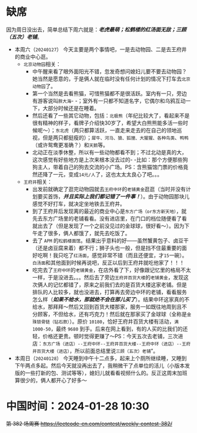 
# 缺席

因为周日没出去，简单总结下周六就是：***老虎最萌；松鹤楼的红汤面无敌；三顾（五次）老铺***。
- 本周六（`20240127`） 今天主要是两个事情吧，一是去动物园、二是去王府井的商业中心逛。
  * `北京动物园`相关：
    + 中午醒来看了眼外面阳光不错，忽发奇想问媳妇儿要不要去动物园？她当然是愿意的，于是俩人就在临时没有任何计划的情况下打车去`北京动物园`了。
    + 第一个当然是去看熊猫，可惜熊猫都不是很活跃。室内有一只，旁边有游客说叫`胖大海`- -；室外有一只都不知道名字，它偶尔和乌鸦互动一下，大部分时候还是在睡着。
    + 然后还看了一些其它动物，包括：`北极熊`（年纪比较大了，看起来不是很有精神的样子，看牌子介绍快30岁了，希望大白熊熊能多活一些时候呢～）；`东北虎`（两只都算活跃，一直走来走去的在自己的领地巡视，但是两只都挺瘦的）；`犀牛、河马、狼、狐狸、大猩猩、各种鸟类`、`鸭鸭`（或许鸳鸯更准确？）和`天鹅`等。
    + 北动正在淡季休整，所以有一些动物都看不到；不过北动是真的大，这次感觉有好些地方是上次来根本没去过的- -比如：那个方便那些狗狗主人，带着自己的狗去交流的小广场。PS：含熊猫馆门票的价格竟然还降了一元，变成`14元/人`了，这也太太太良心了吧。。。
  * `王府井`相关：
    + 出发前就确定了逛完动物园就去`王府中环`的`老铺黄金`逛逛（当时并没有计划要买首饰，***并且实际上我们都记错了一件事！***）。由于动物园那块儿感觉不好打车，就决定坐地铁去王府井。
    + 到了王府井后发现离的最近的商业中心是`东方广场（or东方新天地）`，就先去东方广场里的老铺看看。没有进店里，在门口的档位随便看了看就出去了（但是发现了一个之前没见过的金球球，很好看～）。因为下午走了很多，俩人都饿了，就先去吃饭了。
    + 去了 `APM` 的`松鹤楼面馆`。结果出乎意料的好——虽然蟹黄包子、卤豆干（还是卤豆腐来着）都不行；狮子头也一般，但是挡不住最重要的面好吃啊！我只吃了`红汤面`，感觉非常不错（而且还便宜，才`15`一碗）。`白汤面`和其他面到时候再说吧，反正以后到王府井就吃他家了！！！
    + 吃完去了`王府中环`的`老铺黄金`，在店外看了下，好像跟记忆里的格局不太一样，于是没进去。。。然后去了旁边`王府井百货大楼`的`老铺黄金`，发现这次俩人的记忆都错了，原来之前我们去的是百货大楼这家老铺。但是排队的人比较多，就也没进去，打算再去旁边中环的老铺，看看服务怎么样（***如果不给水，那就绝不会在那儿买了***）。结果中环这家真的不给水，那拜拜～然后又回到百货大楼那家，服务一如既往地周到且不分顾客，不但给水，还有巧克力！然后就在那家买了金球球（全称是`金珠锁骨链（钻石款）`）。原价 `10180`，恰好王府井百货大楼有活动，`满1000-50`，最终 `9680` 到手。后来在网上看到，有的人买的比我们的还轻，价格还更贵。顿时觉得更赚了～PS：今天五次去老铺，三次进店：`东方广场（进店）--王府中环--王府井百货大楼--王府中环（进店）--王府井百货大楼（进店）`，所以前面总结里说`三顾（五次）老铺`”。
- 本周日（`20240128`） 今天睡到中午十二点多，起来上个厕所继续睡，又睡到下午两点多起。然后今天就没再出去了，我稍微干了点单位的活儿（小版本发版的一些打新的包、测试等等），媳妇儿就看看视频什么的。反正这周末加班算很少的，俩人都开心了好多～

# 中国时间：2024-01-28 10:30

~~第 382 场周赛 https://leetcode-cn.com/contest/weekly-contest-382/~~
